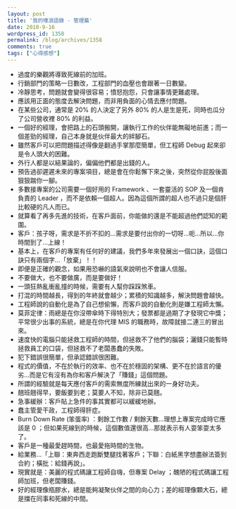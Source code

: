 ```yaml
---
layout: post
title: '我的噗浪語錄 - 管理篇'
date: 2010-9-16
wordpress_id: 1358
permalink: /blog/archives/1358
comments: true
tags: ["心得感想"]
---
```


<!--more-->

* 過度的樂觀將導致死線前的加班。
* 行銷部門的策略一日數改，工程部門的血壓也會跟著一日數變。
* 冷靜思考，問題就會變得很容易；憤怒抱怨，只會讓事情更難處理。
* 應該用正面的態度去解決問題，而非用負面的心情去應付問題。
* 在某些公司，通常是 20% 的人決定了另外 80% 的人是生是死，同時也瓜分了公司營收裡 80% 的利益。
* 一個好的經理，會把路上的石頭搬開，讓執行工作的伙伴能無礙地前進；而一個差勁的經理，自己本身就是伙伴最大的絆腳石。
* 雖然客戶可以把問題描述得像是翻過手掌那麼簡單，但工程師 Debug 起來卻是令人頭大的困難。
* 外行人都是以結果論的，偏偏他們都是出錢的人。
* 預告過卻遲遲未來的專案項目，總是會在你鬆懈下來之後，突然從你屁股後面狠狠踹你一腳。
* 多數接專案的公司需要一個好用的 Framework 、一套靈活的 SOP 及一個肯負責的 Leader ，而不是依賴一個超人。因為這個所謂的超人也不過只是個肝比較硬的凡人而已。
* 就算看了再多先進的技術，在客戶面前，你能做的還是不能超過他們認知的範圍。
* 客戶：孩子呀，需求是不折不扣的...需求是要付出你的一切呀...呃...所以...你時間到了...上線！
* 基本上，在客戶的專案有任何好的建議，我們多年來發展出一個口訣，這個口訣只有兩個字...「放棄」！！
* 即便是正確的觀念，如果用恐嚇的語氣來說明也不會讓人信服。
* 不要做大，也不要做廣，而是要做好！
* 一頭狂熱亂衝亂撞的時候，需要有人幫你踩踩煞車。
* 打混的時間越長，得到的年終就會越少；累積的知識越多，解決問題會越快。
* 工程師說的自動化是為了自己想偷懶，而客戶說的自動化則是嫌工程師太懶。
* 莫菲定律：雨總是在你沒帶傘時下得特別大；發票都是過期了才發現它中獎；平常很少出事的系統，總是在你代理 MIS 的職務時，故障就接二連三的冒出來。
* 速度快的電腦只能拯救工程師的時間，但拯救不了他們的腦袋；灑錢只能暫時拯救員工的口袋，但拯救不了老闆愚蠢的失敗。
* 犯下錯誤很簡單，但承認錯誤很困難。
* 程式的價值，不在於執行的效率、也不在於穩固的架構、更不在於語言的優劣...而是它有沒有為你和客戶解決了「賺錢」這個問題。
* 所謂的經驗就是每天應付客戶的需索無度所練就出來的一身好功夫。
* 翹班翹得早，要飯要到老；莫要人不知，除非已莫翹。
* 急事緩辦：客戶貼上急件的事其實都可以緩緩地辦。
* 蠢主管愛干政，工程師得肝症。
* Burn Down Rate (笨蛋率) ：剩餘工作數 / 剩餘天數...理想上專案完成時它應該是 0 ；但如果死線到的時候，這個數值還很高...那就表示有人耍笨耍太多了。
* 客戶是一種最愛趕時間，也最愛拖時間的生物。
* 給業務...「上聯：東奔西走跑斷雙腿找著客戶；下聯：白紙黑字想盡辦法簽到合約；橫批：給錢再說」。
* 現實就是：美麗的程式碼讓工程師自嗨，但專案 Delay ；醜陋的程式碼讓工程師加班，但老闆賺錢。
* 好的經理像瓶膠水，總是能夠凝聚伙伴之間的向心力；差的經理像顆大石，總是擋在同事和死線的中間。

